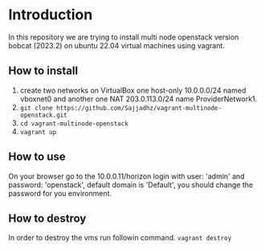 # Introduction
In this repository we are trying to install multi node openstack version bobcat (2023.2) on ubuntu 22.04 virtual machines using vagrant.

## How to install 
1. create two networks on VirtualBox one host-only 10.0.0.0/24 named vboxnet0 and another one NAT 203.0.113.0/24 name ProviderNetwork1.
2. `git clone https://github.com/Sajjadhz/vagrant-multinode-openstack.git`
3. `cd vagrant-multinode-openstack`
4. `vagrant up`

## How to use
On your browser go to the 10.0.0.11/horizon login with user: 'admin' and password: 'openstack', default domain is 'Default', you should change the password for you environment.

## How to destroy
In order to destroy the vms run followin command.
`vagrant destroy`
